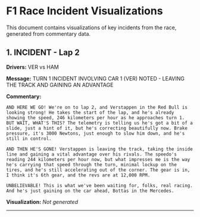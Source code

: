 # F1 Race Incident Visualizations

This document contains visualizations of key incidents from the race, generated from commentary data.

## 1. INCIDENT - Lap 2

**Drivers:** VER vs HAM

**Message:** TURN 1 INCIDENT INVOLVING CAR 1 (VER) NOTED - LEAVING THE TRACK AND GAINING AN ADVANTAGE

**Commentary:**
```
AND HERE WE GO! We're on to lap 2, and Verstappen in the Red Bull is looking strong! He takes the start of the lap, and he's already showing the speed, 246 kilometers per hour as he approaches turn 1. BUT WAIT, WHAT'S THIS? The telemetry is telling us he's got a bit of a slide, just a hint of it, but he's correcting beautifully now. Brake pressure, it's 3000 Newtons, just enough to slow him down, and he's still in control. 

AND THEN HE'S GONE! Verstappen is leaving the track, taking the inside line and gaining a vital advantage over his rivals. The speedo's reading 244 kilometers per hour now, but what impresses me is the way he's carrying that speed through the turn, minimal lockup on the tires, and he's still accelerating out of the corner. The gear is in, I think it's 6th gear, and the revs are at 12,000 RPM. 

UNBELIEVABLE! This is what we've been waiting for, folks, real racing. And he's just gaining on the car ahead, Bottas in the Mercedes.
```

**Visualization:** *Not generated*

---

